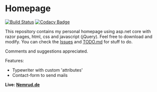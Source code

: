 # Homepage

[![Build Status](https://dev.azure.com/nemide/Homepage/_apis/build/status/NemrudDemir.Homepage?branchName=master)](https://dev.azure.com/nemide/Homepage/_build/latest?definitionId=1&branchName=master)
[![Codacy Badge](https://api.codacy.com/project/badge/Grade/e7808b1fb4b24cdda4909235abd6ebb2)](https://www.codacy.com/manual/NemrudDemir/Homepage?utm_source=github.com&amp;utm_medium=referral&amp;utm_content=NemrudDemir/Homepage&amp;utm_campaign=Badge_Grade)

This repository contains my personal homepage using asp.net core with razor pages, html, css and javascript (jQuery). 
Feel free to download and modify. You can check the [Issues](https://github.com/NemrudDemir/Homepage/issues) and  [TODO.md](https://github.com/NemrudDemir/Homepage/blob/master/TODO.md) for stuff to do.

Comments and suggestions appreciated.

Features:
* Typewriter with custom 'attributes'
* Contact-form to send mails

**Live: [Nemrud.de](https://nemrud.de/)**
